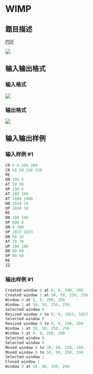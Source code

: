 # WIMP

## 题目描述

[problemUrl]: https://uva.onlinejudge.org/index.php?option=com_onlinejudge&Itemid=8&category=7&page=show_problem&problem=518

[PDF](https://uva.onlinejudge.org/external/5/p577.pdf)

![](https://cdn.luogu.com.cn/upload/vjudge_pic/UVA577/0fa94f0abe78add3e5c4d4bd2098c608217b3545.png)

## 输入输出格式

### 输入格式

![](https://cdn.luogu.com.cn/upload/vjudge_pic/UVA577/ce4a5c50b2bb1fd770695dad170fdd4141ee7129.png)

### 输出格式

![](https://cdn.luogu.com.cn/upload/vjudge_pic/UVA577/8a8004288bd5132482c0f099e2458fed22d70cf2.png)

## 输入输出样例

### 输入样例 #1

```cpp
CR 0 0 200 200
CR 50 50 250 250
RE
DN 195 5
AT 50 50
UP 198 6
AT 100 100
AT 1000 1000
DN 1020 10
UP 1020 10
RE
DN 100 100
UP 800 0
DN 0 700
UP 1023 1023
DN 50 10
AT 70 70
UP 100 100
DN 60 60
UP 60 60
RE
ZZ
```


### 输出样例 #1

```cpp
Created window 0 at 0, 0, 200, 200
Created window 1 at 50, 50, 250, 250
Window 0 at 0, 0, 200, 200
Window 1 at 50, 50, 250, 250
Selected window 0
Resized window 0 to 0, 0, 1023, 1023
Selected window 0
Resized window 0 to 0, 0, 200, 200
Window 1 at 50, 50, 250, 250
Window 0 at 0, 0, 200, 200
Selected window 0
Selected window 0
Moved window 0 to 20, 60, 220, 260
Moved window 0 to 50, 90, 250, 290
Selected window 1
Closed window 1
Window 0 at 50, 90, 250, 290
```


